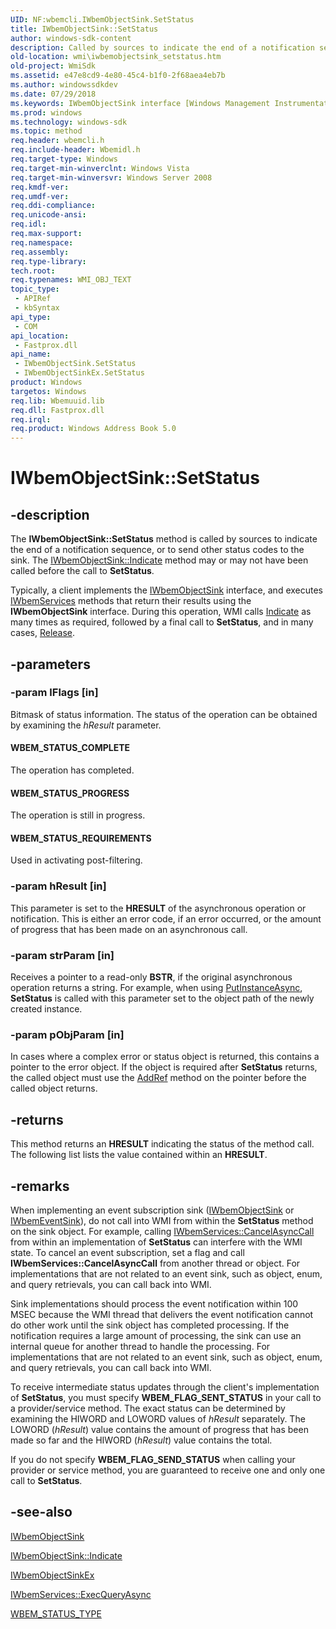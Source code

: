 ```yaml
---
UID: NF:wbemcli.IWbemObjectSink.SetStatus
title: IWbemObjectSink::SetStatus
author: windows-sdk-content
description: Called by sources to indicate the end of a notification sequence, or to send other status codes to the sink.
old-location: wmi\iwbemobjectsink_setstatus.htm
old-project: WmiSdk
ms.assetid: e47e8cd9-4e80-45c4-b1f0-2f68aea4eb7b
ms.author: windowssdkdev
ms.date: 07/29/2018
ms.keywords: IWbemObjectSink interface [Windows Management Instrumentation],SetStatus method, IWbemObjectSink.SetStatus, IWbemObjectSink::SetStatus, IWbemObjectSinkEx interface [Windows Management Instrumentation],SetStatus method, IWbemObjectSinkEx::SetStatus, SetStatus, SetStatus method [Windows Management Instrumentation], SetStatus method [Windows Management Instrumentation],IWbemObjectSink interface, SetStatus method [Windows Management Instrumentation],IWbemObjectSinkEx interface, WBEM_STATUS_COMPLETE, WBEM_STATUS_PROGRESS, WBEM_STATUS_REQUIREMENTS, _hmm_iwbemobjectsink_setstatus, wbemcli/IWbemObjectSink::SetStatus, wbemcli/IWbemObjectSinkEx::SetStatus, wmi.iwbemobjectsink_setstatus
ms.prod: windows
ms.technology: windows-sdk
ms.topic: method
req.header: wbemcli.h
req.include-header: Wbemidl.h
req.target-type: Windows
req.target-min-winverclnt: Windows Vista
req.target-min-winversvr: Windows Server 2008
req.kmdf-ver: 
req.umdf-ver: 
req.ddi-compliance: 
req.unicode-ansi: 
req.idl: 
req.max-support: 
req.namespace: 
req.assembly: 
req.type-library: 
tech.root: 
req.typenames: WMI_OBJ_TEXT
topic_type:
 - APIRef
 - kbSyntax
api_type:
 - COM
api_location:
 - Fastprox.dll
api_name:
 - IWbemObjectSink.SetStatus
 - IWbemObjectSinkEx.SetStatus
product: Windows
targetos: Windows
req.lib: Wbemuuid.lib
req.dll: Fastprox.dll
req.irql: 
req.product: Windows Address Book 5.0
---
```


# IWbemObjectSink::SetStatus


## -description


The 
<b>IWbemObjectSink::SetStatus</b> method is called by sources  to indicate the end of a notification sequence, or to send other status codes to the sink. The 
<a href="https://msdn.microsoft.com/96756b27-cbcf-47ce-a8c8-88795a81edde">IWbemObjectSink::Indicate</a> method may or may not have been called before the call to 
<b>SetStatus</b>.

Typically, a client implements the 
<a href="https://msdn.microsoft.com/987aea1d-912a-4691-987f-181c1ef1a8a9">IWbemObjectSink</a> interface, and executes 
<a href="https://msdn.microsoft.com/58e2ecca-7d1f-4831-93fc-f946f8ada2c0">IWbemServices</a> methods that return their results using the 
<b>IWbemObjectSink</b> interface. During this operation, WMI calls 
<a href="https://msdn.microsoft.com/96756b27-cbcf-47ce-a8c8-88795a81edde">Indicate</a> as many times as required, followed by a final call to 
<b>SetStatus</b>, and in many cases, <a href="_com_iunknown_release">Release</a>.


## -parameters




### -param lFlags [in]

Bitmask of status information. The status of the operation can be obtained by examining the <i>hResult</i> parameter.



#### WBEM_STATUS_COMPLETE

The operation has completed.



#### WBEM_STATUS_PROGRESS

The operation is still in progress.



#### WBEM_STATUS_REQUIREMENTS

Used in activating post-filtering.


### -param hResult [in]

This parameter is set to the <b>HRESULT</b> of the asynchronous operation or notification. This is either an error code, if an error occurred, or the amount of progress that has been made on an asynchronous call.


### -param strParam [in]

Receives a pointer to a read-only <b>BSTR</b>, if the original asynchronous operation returns a string. For example, when using 
<a href="https://msdn.microsoft.com/fef3eb72-74ba-49cd-b992-292405d29917">PutInstanceAsync</a>, 
<b>SetStatus</b> is called with this parameter set to the object path of the newly created instance.


### -param pObjParam [in]

In cases where a complex error or status object is returned, this contains a pointer to the error object. If the object is required after 
<b>SetStatus</b> returns, the called object must use the <a href="_com_iunknown_addref">AddRef</a> method on the pointer before the called object returns.


## -returns



This method returns an <b>HRESULT</b> indicating the status of the method call. The following list lists the value contained within an <b>HRESULT</b>.




## -remarks



When implementing an event subscription sink (<a href="https://msdn.microsoft.com/987aea1d-912a-4691-987f-181c1ef1a8a9">IWbemObjectSink</a> or <a href="https://msdn.microsoft.com/dd076dd0-ed39-47a2-86fb-a595baf3f464">IWbemEventSink</a>), do  not call into WMI from within the <b>SetStatus</b>  method on the sink object.  For example, calling <a href="https://msdn.microsoft.com/803a7831-1e3d-4940-8d2b-1a74dd16f51a">IWbemServices::CancelAsyncCall</a>  from within an implementation of <b>SetStatus</b> can interfere with the WMI state. To cancel an event subscription, set a flag and call <b>IWbemServices::CancelAsyncCall</b> from another thread or object. For implementations that are not related to an event sink, such as object, enum, and query retrievals, you can call back into WMI.

Sink implementations should process the event notification within 100 MSEC because the WMI thread that delivers the event notification cannot do other work until the sink object has completed processing. If the notification requires a large amount of processing, the sink can use an internal queue for another thread to handle the processing. For implementations that are not related to an event sink, such as object, enum, and query retrievals, you can call back into WMI.

To receive intermediate status updates through the client's implementation of <b>SetStatus</b>, you must specify <b>WBEM_FLAG_SENT_STATUS</b> in your call to a provider/service method. The exact status can be determined by examining the HIWORD and LOWORD values of <i>hResult</i> separately. The LOWORD (<i>hResult</i>) value contains the amount of progress that has been made so far and the HIWORD (<i>hResult</i>) value contains the total.

If you do not specify <b>WBEM_FLAG_SEND_STATUS</b> when calling your provider or service method, you are guaranteed to receive one and only one call to 
<b>SetStatus</b>.




## -see-also




<a href="https://msdn.microsoft.com/987aea1d-912a-4691-987f-181c1ef1a8a9">IWbemObjectSink</a>



<a href="https://msdn.microsoft.com/96756b27-cbcf-47ce-a8c8-88795a81edde">IWbemObjectSink::Indicate</a>



<a href="https://msdn.microsoft.com/f22b21f8-5191-480d-8471-3d5fc82ba060">IWbemObjectSinkEx</a>



<a href="https://msdn.microsoft.com/d8b55500-d84c-431b-93c6-99d1f1b845c3">IWbemServices::ExecQueryAsync</a>



<a href="https://msdn.microsoft.com/3AD9FAB6-57A3-4BD8-8E13-6BEF0868681A">WBEM_STATUS_TYPE</a>
 

 


